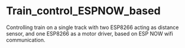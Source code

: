 # Train_control_ESPNOW_based
Controlling train on a single track with two ESP8266 acting as distance sensor, and one ESP8266 as a motor driver, based on ESP NOW  wifi communication.
